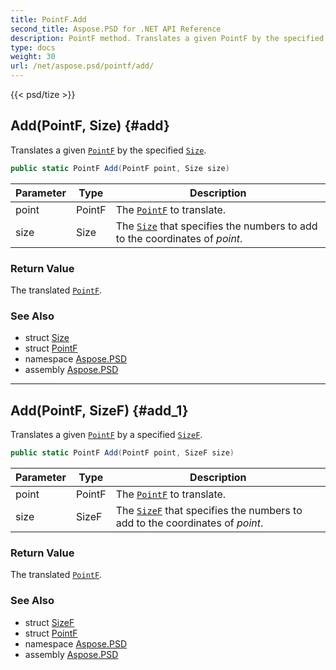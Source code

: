```yaml
---
title: PointF.Add
second_title: Aspose.PSD for .NET API Reference
description: PointF method. Translates a given PointF by the specified Size
type: docs
weight: 30
url: /net/aspose.psd/pointf/add/
---
```

{{< psd/tize >}}
## Add(PointF, Size) {#add}

Translates a given [`PointF`](../) by the specified [`Size`](../../size/).

```csharp
public static PointF Add(PointF point, Size size)
```

| Parameter | Type | Description |
| --- | --- | --- |
| point | PointF | The [`PointF`](../) to translate. |
| size | Size | The [`Size`](../../size/) that specifies the numbers to add to the coordinates of *point*. |

### Return Value

The translated [`PointF`](../).

### See Also

* struct [Size](../../size/)
* struct [PointF](../)
* namespace [Aspose.PSD](../../../aspose.psd/)
* assembly [Aspose.PSD](../../../)

---

## Add(PointF, SizeF) {#add_1}

Translates a given [`PointF`](../) by a specified [`SizeF`](../../sizef/).

```csharp
public static PointF Add(PointF point, SizeF size)
```

| Parameter | Type | Description |
| --- | --- | --- |
| point | PointF | The [`PointF`](../) to translate. |
| size | SizeF | The [`SizeF`](../../sizef/) that specifies the numbers to add to the coordinates of *point*. |

### Return Value

The translated [`PointF`](../).

### See Also

* struct [SizeF](../../sizef/)
* struct [PointF](../)
* namespace [Aspose.PSD](../../../aspose.psd/)
* assembly [Aspose.PSD](../../../)


